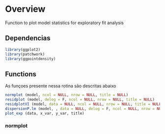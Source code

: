 # Overview
Function to plot model statistics for exploratory fit analysis

## Dependencias

```R
library(ggplot2)
library(patchwork)
library(ggpointdensity)
```

## Functions

As funçoes presente nessa rotina são descritas abaixo

```R
normplot (model, ncol = NULL, nrow = NULL, title = NULL)
residplot (model, delog = F, ncol = NULL, nrow = NULL, title = NULL)
residplotVI (model, data = NULL, ncol = NULL, nrow = NULL, title = NULL)
dispersionP.lm (model, , data = NULL, delog = F, ncol = NULL, nrow = NULL, title = NULL)
plot_exp (data, x_var, y_var, title)
```
### normplot
